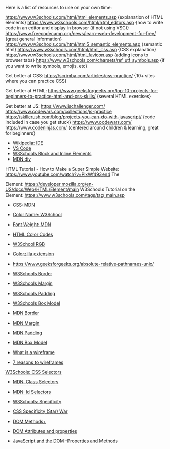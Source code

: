 Here is a list of resources to use on your own time: 

https://www.w3schools.com/html/html_elements.asp {explanation of HTML elements}
https://www.w3schools.com/html/html_editors.asp {how to write code in an editor and display in browser (if not using VSC)}
https://www.freecodecamp.org/news/learn-web-development-for-free/ {great general information}
https://www.w3schools.com/html/html5_semantic_elements.asp {semantic html}
https://www.w3schools.com/html/html_css.asp {CSS explanation}
https://www.w3schools.com/html/html_favicon.asp {adding icons to browser tabs}
https://www.w3schools.com/charsets/ref_utf_symbols.asp {if you want to write symbols, emojis, etc}

Get better at CSS:
https://scrimba.com/articles/css-practice/ {10+ sites where you can practice CSS}

Get better at HTML: 
https://www.geeksforgeeks.org/top-10-projects-for-beginners-to-practice-html-and-css-skills/ {several HTML exercises}

Get better at JS: 
https://www.jschallenger.com/
https://www.codewars.com/collections/js-practice
https://skillcrush.com/blog/projects-you-can-do-with-javascript/ {code included in case you get stuck}
https://www.codewars.com/
https://www.codeninjas.com/ {centered around children & learning, great for beginners}

- [Wikipedia: IDE](https://en.wikipedia.org/wiki/Integrated_development_environment)
- [VS Code](https://code.visualstudio.com/)
- [W3Schools Block and Inline Elements](https://www.w3schools.com/html/html_blocks.asp)
- [MDN div](https://developer.mozilla.org/en-US/docs/Web/HTML/Element/div)

HTML Tutorial - How to Make a Super Simple Website: https://www.youtube.com/watch?v=PlxWf493en4
The <main> Element: https://developer.mozilla.org/en-US/docs/Web/HTML/Element/main
W3Schools Tutorial on the <main> Element: https://www.w3schools.com/tags/tag_main.asp

- [CSS: MDN](https://developer.mozilla.org/en-US/docs/Web/CSS)
- [Color Name: W3School](https://www.w3schools.com/colors/colors_names.asp)
- [Font Weight: MDN](https://developer.mozilla.org/en-US/docs/Web/CSS/font-weight)
- [HTML Color Codes](https://htmlcolorcodes.com/)
- [W3School RGB](https://www.w3schools.com/colors/colors_rgb.asp)
- [Colorzilla extension](https://chrome.google.com/webstore/detail/colorzilla/bhlhnicpbhignbdhedgjhgdocnmhomnp?hl=en)

- https://www.geeksforgeeks.org/absolute-relative-pathnames-unix/

- [W3Schools Border](https://www.w3schools.com/css/css_border.asp)
- [W3Schools Margin](https://www.w3schools.com/css/css_margin.asp)
- [W3Schools Padding](https://www.w3schools.com/css/css_padding.asp)
- [W3Schools Box Model](https://www.w3schools.com/css/css_boxmodel.asp)
- [MDN Border](https://developer.mozilla.org/en-US/docs/Web/CSS/border)
- [MDN Margin](https://developer.mozilla.org/en-US/docs/Web/CSS/margin)
- [MDN Padding](https://developer.mozilla.org/en-US/docs/Web/CSS/padding)
- [MDN Box Model](https://developer.mozilla.org/en-US/docs/Web/CSS/CSS_Box_Model/Introduction_to_the_CSS_box_model)
- [What is a wireframe](https://webapphuddle.com/what-is-a-wireframe-the-complete-guide-to-wireframes/)
- [7 reasons to wireframes](https://www.orbitmedia.com/blog/7-reasons-to-wireframe/)


 [W3Schools: CSS Selectors](https://www.w3schools.com/css/css_selectors.asp)
- [MDN: Class Selectors](https://developer.mozilla.org/en-US/docs/Web/CSS/Class_selectors)
- [MDN: Id Selectors](https://developer.mozilla.org/en-US/docs/Web/CSS/ID_selectors)
- [W3Schools: Specificity](https://www.w3schools.com/css/css_specificity.asp)
- [CSS Specificity (Star) War](https://stuffandnonsense.co.uk/archives/css_specificity_wars.html)

- [DOM Methods+](https://www.dynamicwebtraining.com.au/blog/javascript-dom-methods)
- [DOM Attributes and properties](https://javascript.info/dom-attributes-and-properties)
- [JavaScript and the DOM](https://www.codecademy.com/learn/fscp-building-interactive-websites-with-javascript/modules/fecp-javascript-and-the-dom/cheatsheet)
-[Properties and Methods](https://www.w3schools.com/jsref/dom_obj_all.asp)

